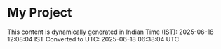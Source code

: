 # My Project

This content is dynamically generated in Indian Time (IST): 2025-06-18 12:08:04 IST
Converted to UTC: 2025-06-18 06:38:04 UTC
